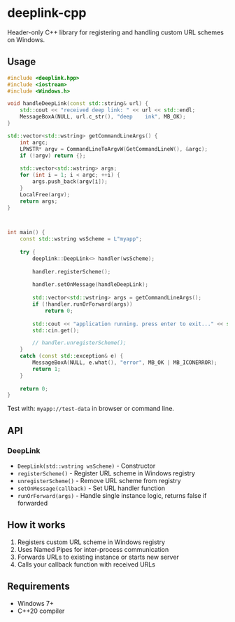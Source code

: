 # deeplink-cpp

Header-only C++ library for registering and handling custom URL schemes on Windows.

## Usage

```cpp
#include <deeplink.hpp>
#include <iostream>
#include <Windows.h>

void handleDeepLink(const std::string& url) {
    std::cout << "received deep link: " << url << std::endl;
    MessageBoxA(NULL, url.c_str(), "deep    ink", MB_OK);
}

std::vector<std::wstring> getCommandLineArgs() {
    int argc;
    LPWSTR* argv = CommandLineToArgvW(GetCommandLineW(), &argc);
    if (!argv) return {};
    
    std::vector<std::wstring> args;
    for (int i = 1; i < argc; ++i) {
        args.push_back(argv[i]);
    }
    LocalFree(argv);
    return args;
}   



int main() {
    const std::wstring wsScheme = L"myapp";
    
    try {
        deeplink::DeepLink<> handler(wsScheme);
        
        handler.registerScheme();
        
        handler.setOnMessage(handleDeepLink);
        
        std::vector<std::wstring> args = getCommandLineArgs();
        if (!handler.runOrForward(args))
            return 0;
        
        std::cout << "application running. press enter to exit..." << std::endl;
        std::cin.get();

        // handler.unregisterScheme();
    }
    catch (const std::exception& e) {
        MessageBoxA(NULL, e.what(), "error", MB_OK | MB_ICONERROR);
        return 1;
    }
    
    return 0;
}
```

Test with: `myapp://test-data` in browser or command line.

## API

### DeepLink
- `DeepLink(std::wstring wsScheme)` - Constructor
- `registerScheme()` - Register URL scheme in Windows registry
- `unregisterScheme()` - Remove URL scheme from registry
- `setOnMessage(callback)` - Set URL handler function
- `runOrForward(args)` - Handle single instance logic, returns false if forwarded

## How it works

1. Registers custom URL scheme in Windows registry
2. Uses Named Pipes for inter-process communication
3. Forwards URLs to existing instance or starts new server
4. Calls your callback function with received URLs

## Requirements

- Windows 7+
- C++20 compiler
